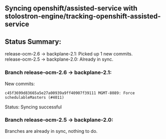 ## Syncing openshift/assisted-service with stolostron-engine/tracking-openshift-assisted-service

## Status Summary:

release-ocm-2.6 -> backplane-2.1: Picked up 1 new commits.  
release-ocm-2.5 -> backplane-2.0: Already in sync.  

### Branch release-ocm-2.6 -> backplane-2.1:

New commits:

```
c45f3699d83665a5e27a00939a9ff40907f39111 MGMT-8089: Force schedulableMasters (#4011)
```

Status: Syncing successful

### Branch release-ocm-2.5 -> backplane-2.0:

Branches are already in sync, nothing to do.
